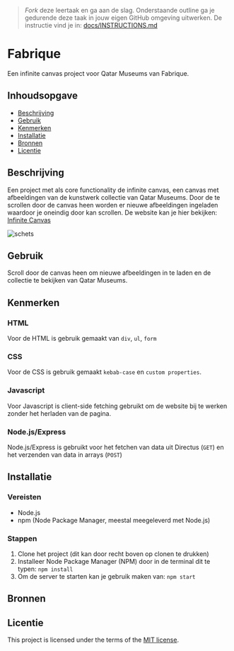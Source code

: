 > _Fork_ deze leertaak en ga aan de slag. Onderstaande outline ga je gedurende deze taak in jouw eigen GitHub omgeving uitwerken. De instructie vind je in: [docs/INSTRUCTIONS.md](docs/INSTRUCTIONS.md)

# Fabrique
<!-- Geef je project een titel en schrijf in één zin wat het is -->
Een infinite canvas project voor Qatar Museums van Fabrique.

## Inhoudsopgave

  * [Beschrijving](#beschrijving)
  * [Gebruik](#gebruik)
  * [Kenmerken](#kenmerken)
  * [Installatie](#installatie)
  * [Bronnen](#bronnen)
  * [Licentie](#licentie)

## Beschrijving
<!-- Bij Beschrijving staat kort beschreven wat voor project het is en wat je hebt gemaakt -->
<!-- Voeg een mooie poster visual toe 📸 -->
<!-- Voeg een link toe naar Github Pages 🌐-->
Een project met als core functionality de infinite canvas, een canvas met afbeeldingen van
de kunstwerk collectie van Qatar Museums.
Door de te scrollen door de canvas heen worden er nieuwe afbeeldingen ingeladen waardoor je
oneindig door kan scrollen.
De website kan je hier bekijken: [Infinite Canvas](proof-of-concept-zite.onrender.com)

![schets](https://github.com/Mossati/proof-of-concept/assets/47789542/67beb7df-bf9b-44a6-8099-4d484204cfd7)


## Gebruik
<!-- Bij Gebruik staat de user story, hoe het werkt en wat je er mee kan. -->
Scroll door de canvas heen om nieuwe afbeeldingen in te laden en de collectie te bekijken van Qatar Museums.

## Kenmerken
<!-- Bij Kenmerken staat welke technieken zijn gebruikt en hoe. Wat is de HTML structuur? Wat zijn de belangrijkste dingen in CSS? Wat is er met JS gedaan en hoe? Misschien heb je iets met NodeJS gedaan, of heb je een framwork of library gebruikt? -->
### HTML
Voor de HTML is gebruik gemaakt van ```div```, ```ul```, ```form```

### CSS
Voor de CSS is gebruik gemaakt ```kebab-case``` en ```custom properties```.

### Javascript
Voor Javascript is client-side fetching gebruikt om de website bij te werken zonder het herladen van de pagina.

### Node.js/Express
Node.js/Express is gebruikt voor het fetchen van data uit Directus (```GET```) en het verzenden van data in arrays (```POST```)

## Installatie
<!-- Bij Instalatie staat hoe een andere developer aan jouw repo kan werken -->
### Vereisten
- Node.js
- npm (Node Package Manager, meestal meegeleverd met Node.js)

### Stappen
1. Clone het project (dit kan door recht boven op clonen te drukken)
2. Installeer Node Package Manager (NPM) door in de terminal dit te typen: ```npm install```
3. Om de server te starten kan je gebruik maken van: ```npm start```

## Bronnen

## Licentie

This project is licensed under the terms of the [MIT license](./LICENSE).
